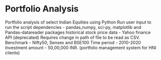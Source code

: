# Portfolio Analysis
 Portfolio analysis of select Indian Equities using Python
Run user input to run the script
dependencies - pandas,numpy, sci-py, matplotlib and Pandas-datareader packages
historical stock price data - Yahoo finance API (deprecated)
Requires change in path of file to be read as CSV.
Benchmark - Nifty50, Sensex and BSE100
Time period - 2010-2020
Investment amount - 50,00,000 INR. (portfolio management system for HNI clients)
